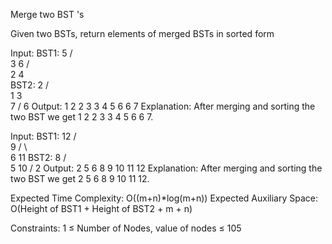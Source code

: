 Merge two BST 's

Given two BSTs, return elements of merged BSTs in sorted form

Input:
BST1:
       5
     /   \
    3     6
   / \
  2   4  
BST2:
        2
      /   \
     1     3
            \
             7
            /
           6
Output: 1 2 2 3 3 4 5 6 6 7
Explanation: After merging and sorting the two BST we get 1 2 2 3 3 4 5 6 6 7.


Input:
BST1:
       12
     /   
    9
   / \    
  6   11
BST2:
      8
    /  \
   5    10
  /
 2
Output: 2 5 6 8 9 10 11 12
Explanation: After merging and sorting the two BST we get 2 5 6 8 9 10 11 12.


Expected Time Complexity: O((m+n)*log(m+n))
Expected Auxiliary Space: O(Height of BST1 + Height of BST2 + m + n)

Constraints:
1 ≤ Number of Nodes, value of nodes ≤ 105

